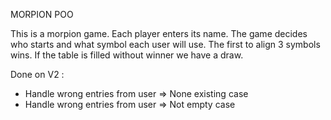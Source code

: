 MORPION POO

This is a morpion game.
Each player enters its name. The game decides who starts and what symbol each user will use.
The first to align 3 symbols wins.
If the table is filled without winner we have a draw.

Done on V2 :
- Handle wrong entries from user => None existing case
- Handle wrong entries from user => Not empty case
